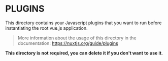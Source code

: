 # PLUGINS

This directory contains your Javascript plugins that you want to run before instantiating the root vue.js application.

>More information about the usage of this directory in the documentation:
https://nuxtjs.org/guide/plugins

**This directory is not required, you can delete it if you don't want to use it.**
